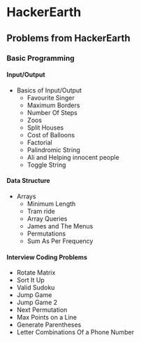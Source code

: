 # HackerEarth
<div align="left">
    <h2>Problems from HackerEarth</h2>
    <h3>Basic Programming</h3>
    <h4>Input/Output</h4>
    <ul>
        <li>Basics of Input/Output
            <ul>
                <li>Favourite Singer</li>
                <li>Maximum Borders</li>
                <li>Number Of Steps</li>
                <li>Zoos</li>
                <li>Split Houses</li>
                <li>Cost of Balloons</li>
                <li>Factorial</li>
                <li>Palindromic String</li>
                <li>Ali and Helping innocent people</li>
                <li>Toggle String</li>
            </ul>
        </li>
    </ul>
    <h4>Data Structure</h4>
    <ul>
        <li>Arrays
        	 <ul>
        	 	  <li>Minimum Length</li>
        	 	  <li>Tram ride</li>
        	 	  <li>Array Queries</li>
        	 	  <li>James and The Menus</li>
        	 	  <li>Permutations</li>
        	 	  <li>Sum As Per Frequency</li>
        	 </ul>
        </li>
    </ul>
    <h4>Interview Coding Problems</h4>
    <ul>
    	  <li>Rotate Matrix</li>
    	  <li>Sort It Up</li>
    	  <li>Valid Sudoku</li>
    	  <li>Jump Game</li>
    	  <li>Jump Game 2</li>
    	  <li>Next Permutation</li>
    	  <li>Max Points on a Line</li>
    	  <li>Generate Parentheses</li>
    	  <li>Letter Combinations Of a Phone Number</li>
    </ul>
</div>